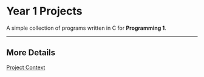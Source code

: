 # Year 1 Projects

A simple collection of programs written in C for **Programming 1**.  

---

## More Details

[Project Context](docs/project-context.md)
